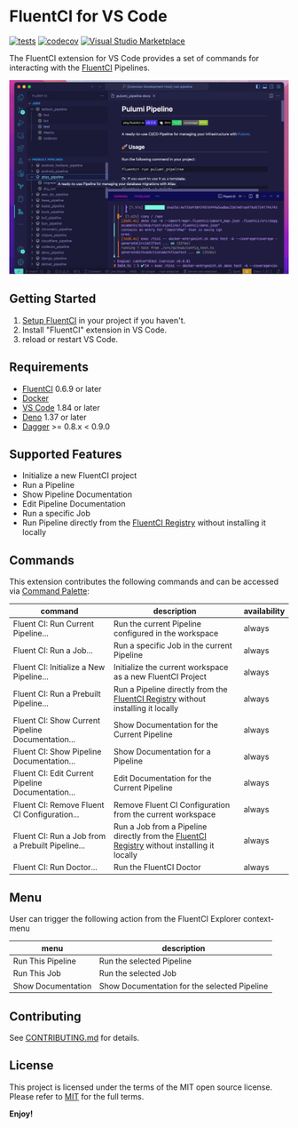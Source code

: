 # FluentCI for VS Code

[![tests](https://github.com/fluentci-io/vscode-fluentci/actions/workflows/ci.yml/badge.svg)](https://github.com/fluentci-io/vscode-fluentci/actions/workflows/ci.yml)
[![codecov](https://codecov.io/gh/fluentci-io/vscode-fluentci/graph/badge.svg?token=R68IYX06SZ)](https://codecov.io/gh/fluentci-io/vscode-fluentci)
[![Visual Studio Marketplace](https://img.shields.io/visual-studio-marketplace/v/fluentci-io.fluentci?&labelColor=%23000&color=%23460cf1&label=Visual%20Studio%20Marketplace)](https://marketplace.visualstudio.com/items?itemName=fluentci-io.fluentci)

The FluentCI extension for VS Code provides a set of commands for interacting with the [FluentCI](https://fluentci.io) Pipelines.

![image](resources/preview.png)

## Getting Started

1. [Setup FluentCI](https://docs.fluentci.io/tutorial-extras/initializing-a-project) in your project if you haven't.
2. Install "FluentCI" extension in VS Code.
3. reload or restart VS Code.

## Requirements

- [FluentCI](https://fluentci.io) 0.6.9 or later
- [Docker](https://www.docker.com/)
- [VS Code](https://code.visualstudio.com/) 1.84 or later
- [Deno](https://deno.com/) 1.37 or later
- [Dagger](https://dagger.io) >= 0.8.x < 0.9.0

## Supported Features

- Initialize a new FluentCI project
- Run a Pipeline
- Show Pipeline Documentation
- Edit Pipeline Documentation
- Run a specific Job
- Run Pipeline directly from the [FluentCI Registry](https://pkg.fluentci.io) without installing it locally

## Commands

This extension contributes the following commands and can be accessed via [Command Palette](https://code.visualstudio.com/docs/getstarted/userinterface#_command-palette):

|command|description|availability|
|---|---|---|
|Fluent CI: Run Current Pipeline...|Run the current Pipeline configured in the workspace|always|
|Fluent CI: Run a Job...|Run a specific Job in the current Pipeline|always|
|Fluent CI: Initialize a New Pipeline...|Initialize the current workspace as a new FluentCI Project|always|
|Fluent CI: Run a Prebuilt Pipeline...|Run a Pipeline directly from the [FluentCI Registry](https://pkg.fluentci.io) without installing it locally|always|
|Fluent CI: Show Current Pipeline Documentation...|Show Documentation for the Current Pipeline|always|
|Fluent CI: Show Pipeline Documentation...|Show Documentation for a Pipeline|always|
|Fluent CI: Edit Current Pipeline Documentation...|Edit Documentation for the Current Pipeline|always|
|Fluent CI: Remove Fluent CI Configuration...|Remove Fluent CI Configuration from the current workspace|always|
|Fluent CI: Run a Job from a Prebuilt Pipeline...|Run a Job from a Pipeline directly from the [FluentCI Registry](https://pkg.fluentci.io) without installing it locally|always|
|Fluent CI: Run Doctor...|Run the FluentCI Doctor|always|

## Menu

User can trigger the following action from the FluentCI Explorer context-menu

|menu|description|
|---|---|
|Run This Pipeline|Run the selected Pipeline|
|Run This Job|Run the selected Job|
|Show Documentation|Show Documentation for the selected Pipeline|

## Contributing

See [CONTRIBUTING.md](CONTRIBUTING.md) for details.

## License

This project is licensed under the terms of the MIT open source license. Please refer to [MIT](LICENSE) for the full terms.

**Enjoy!**
